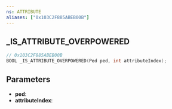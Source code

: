 ```yaml
---
ns: ATTRIBUTE
aliases: ["0x103C2F885ABEB00B"]
---
```

## _IS_ATTRIBUTE_OVERPOWERED

```c
// 0x103C2F885ABEB00B
BOOL _IS_ATTRIBUTE_OVERPOWERED(Ped ped, int attributeIndex);
```

## Parameters
* **ped**:
* **attributeIndex**:
